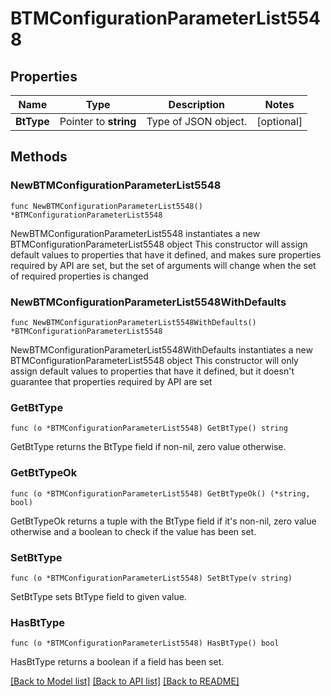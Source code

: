 # BTMConfigurationParameterList5548

## Properties

Name | Type | Description | Notes
------------ | ------------- | ------------- | -------------
**BtType** | Pointer to **string** | Type of JSON object. | [optional] 

## Methods

### NewBTMConfigurationParameterList5548

`func NewBTMConfigurationParameterList5548() *BTMConfigurationParameterList5548`

NewBTMConfigurationParameterList5548 instantiates a new BTMConfigurationParameterList5548 object
This constructor will assign default values to properties that have it defined,
and makes sure properties required by API are set, but the set of arguments
will change when the set of required properties is changed

### NewBTMConfigurationParameterList5548WithDefaults

`func NewBTMConfigurationParameterList5548WithDefaults() *BTMConfigurationParameterList5548`

NewBTMConfigurationParameterList5548WithDefaults instantiates a new BTMConfigurationParameterList5548 object
This constructor will only assign default values to properties that have it defined,
but it doesn't guarantee that properties required by API are set

### GetBtType

`func (o *BTMConfigurationParameterList5548) GetBtType() string`

GetBtType returns the BtType field if non-nil, zero value otherwise.

### GetBtTypeOk

`func (o *BTMConfigurationParameterList5548) GetBtTypeOk() (*string, bool)`

GetBtTypeOk returns a tuple with the BtType field if it's non-nil, zero value otherwise
and a boolean to check if the value has been set.

### SetBtType

`func (o *BTMConfigurationParameterList5548) SetBtType(v string)`

SetBtType sets BtType field to given value.

### HasBtType

`func (o *BTMConfigurationParameterList5548) HasBtType() bool`

HasBtType returns a boolean if a field has been set.


[[Back to Model list]](../README.md#documentation-for-models) [[Back to API list]](../README.md#documentation-for-api-endpoints) [[Back to README]](../README.md)



